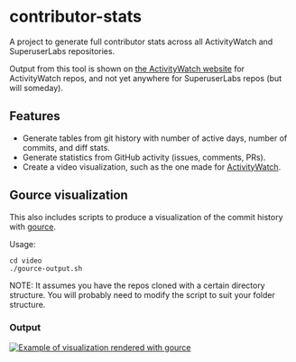 contributor-stats
=================

A project to generate full contributor stats across all ActivityWatch and SuperuserLabs repositories.

Output from this tool is shown on [the ActivityWatch website](https://activitywatch.net/contributors/) for ActivityWatch repos, and not yet anywhere for SuperuserLabs repos (but will someday).

## Features

 - Generate tables from git history with number of active days, number of commits, and diff stats.
 - Generate statistics from GitHub activity (issues, comments, PRs).
 - Create a video visualization, such as the one made for [ActivityWatch]().

## Gource visualization

This also includes scripts to produce a visualization of the commit history with [gource](https://gource.io/).

Usage:

```
cd video
./gource-output.sh
```

NOTE: It assumes you have the repos cloned with a certain directory structure. You will probably need to modify the script to suit your folder structure.

### Output

[![Example of visualization rendered with gource](http://img.youtube.com/vi/zjIn43lZq3U/0.jpg)](http://www.youtube.com/watch?v=zjIn43lZq3U "ActivityWatch Development Visualization 2014-2020, with Gource")
